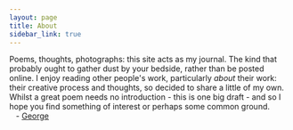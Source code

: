 ```yaml
---
layout: page
title: About
sidebar_link: true
---
```


<p class="message">
  Poems, thoughts, photographs: this site acts as my journal. The kind that probably ought to gather dust by your bedside, rather than be posted online. I enjoy reading other people's work, particularly <i>about</i> their work: their creative process and thoughts, so decided to share a little of my own. Whilst a great poem needs no introduction - this is one big draft - and so I hope you find something of interest or perhaps some common ground.
<br />
&nbsp;&nbsp; - <a href="https://twitter.com/GeorgeCloake">George</a>
</p>
